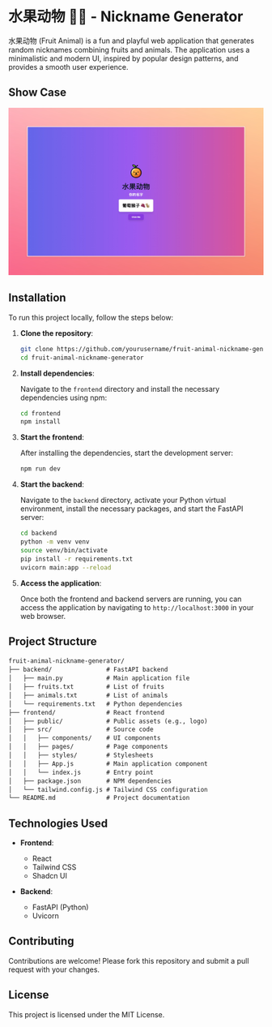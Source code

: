 # 水果动物 🍇🐒 - Nickname Generator

水果动物 (Fruit Animal) is a fun and playful web application that generates random nicknames combining fruits and animals. The application uses a minimalistic and modern UI, inspired by popular design patterns, and provides a smooth user experience.

## Show Case

![DEMO](./public/demo2.jpg)

## Installation

To run this project locally, follow the steps below:

1. **Clone the repository**:

   ```bash
   git clone https://github.com/yourusername/fruit-animal-nickname-generator.git
   cd fruit-animal-nickname-generator
   ```

2. **Install dependencies**:

   Navigate to the `frontend` directory and install the necessary dependencies using npm:

   ```bash
   cd frontend
   npm install
   ```

3. **Start the frontend**:

   After installing the dependencies, start the development server:

   ```bash
   npm run dev
   ```

4. **Start the backend**:

   Navigate to the `backend` directory, activate your Python virtual environment, install the necessary packages, and start the FastAPI server:

   ```bash
   cd backend
   python -m venv venv
   source venv/bin/activate
   pip install -r requirements.txt
   uvicorn main:app --reload
   ```

5. **Access the application**:

   Once both the frontend and backend servers are running, you can access the application by navigating to `http://localhost:3000` in your web browser.

## Project Structure

```txt
fruit-animal-nickname-generator/
├── backend/               # FastAPI backend
│   ├── main.py            # Main application file
│   ├── fruits.txt         # List of fruits
│   ├── animals.txt        # List of animals
│   └── requirements.txt   # Python dependencies
├── frontend/              # React frontend
│   ├── public/            # Public assets (e.g., logo)
│   ├── src/               # Source code
│   │   ├── components/    # UI components
│   │   ├── pages/         # Page components
│   │   ├── styles/        # Stylesheets
│   │   ├── App.js         # Main application component
│   │   └── index.js       # Entry point
│   ├── package.json       # NPM dependencies
│   └── tailwind.config.js # Tailwind CSS configuration
└── README.md              # Project documentation
```

## Technologies Used

- **Frontend**:
  - React
  - Tailwind CSS
  - Shadcn UI

- **Backend**:
  - FastAPI (Python)
  - Uvicorn

## Contributing

Contributions are welcome! Please fork this repository and submit a pull request with your changes.

## License

This project is licensed under the MIT License.
